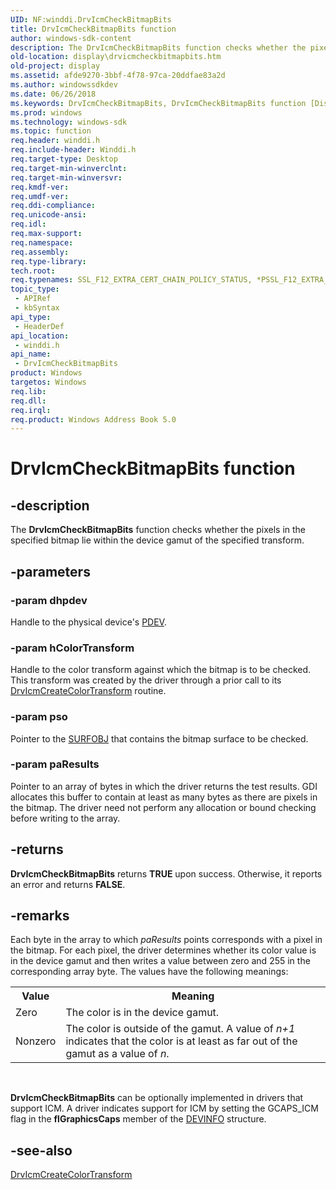 ```yaml
---
UID: NF:winddi.DrvIcmCheckBitmapBits
title: DrvIcmCheckBitmapBits function
author: windows-sdk-content
description: The DrvIcmCheckBitmapBits function checks whether the pixels in the specified bitmap lie within the device gamut of the specified transform.
old-location: display\drvicmcheckbitmapbits.htm
old-project: display
ms.assetid: afde9270-3bbf-4f78-97ca-20ddfae83a2d
ms.author: windowssdkdev
ms.date: 06/26/2018
ms.keywords: DrvIcmCheckBitmapBits, DrvIcmCheckBitmapBits function [Display Devices], ddifncs_f7d444c6-446a-4c46-9f5e-73407323c2d7.xml, display.drvicmcheckbitmapbits, winddi/DrvIcmCheckBitmapBits
ms.prod: windows
ms.technology: windows-sdk
ms.topic: function
req.header: winddi.h
req.include-header: Winddi.h
req.target-type: Desktop
req.target-min-winverclnt: 
req.target-min-winversvr: 
req.kmdf-ver: 
req.umdf-ver: 
req.ddi-compliance: 
req.unicode-ansi: 
req.idl: 
req.max-support: 
req.namespace: 
req.assembly: 
req.type-library: 
tech.root: 
req.typenames: SSL_F12_EXTRA_CERT_CHAIN_POLICY_STATUS, *PSSL_F12_EXTRA_CERT_CHAIN_POLICY_STATUS
topic_type:
 - APIRef
 - kbSyntax
api_type:
 - HeaderDef
api_location:
 - winddi.h
api_name:
 - DrvIcmCheckBitmapBits
product: Windows
targetos: Windows
req.lib: 
req.dll: 
req.irql: 
req.product: Windows Address Book 5.0
---
```


# DrvIcmCheckBitmapBits function


## -description


The <b>DrvIcmCheckBitmapBits</b> function checks whether the pixels in the specified bitmap lie within the device gamut of the specified transform.


## -parameters




### -param dhpdev

Handle to the physical device's <a href="https://msdn.microsoft.com/139a10e9-203b-499b-9291-8537eae9189c">PDEV</a>.


### -param hColorTransform

Handle to the color transform against which the bitmap is to be checked. This transform was created by the driver through a prior call to its <a href="https://msdn.microsoft.com/library/windows/hardware/ff556239">DrvIcmCreateColorTransform</a> routine.


### -param pso

Pointer to the <a href="https://msdn.microsoft.com/library/windows/hardware/ff569901">SURFOBJ</a> that contains the bitmap surface to be checked.


### -param paResults

Pointer to an array of bytes in which the driver returns the test results. GDI allocates this buffer to contain at least as many bytes as there are pixels in the bitmap. The driver need not perform any allocation or bound checking before writing to the array.


## -returns



<b>DrvIcmCheckBitmapBits</b> returns <b>TRUE</b> upon success. Otherwise, it reports an error and returns <b>FALSE</b>.




## -remarks



Each byte in the array to which <i>paResults</i> points corresponds with a pixel in the bitmap. For each pixel, the driver determines whether its color value is in the device gamut and then writes a value between zero and 255 in the corresponding array byte. The values have the following meanings:

<table>
<tr>
<th>Value</th>
<th>Meaning</th>
</tr>
<tr>
<td>
Zero

</td>
<td>
The color is in the device gamut.

</td>
</tr>
<tr>
<td>
Nonzero

</td>
<td>
The color is outside of the gamut. A value of <i>n+1</i> indicates that the color is at least as far out of the gamut as a value of <i>n</i>.

</td>
</tr>
</table>
 

<b>DrvIcmCheckBitmapBits</b> can be optionally implemented in drivers that support ICM. A driver indicates support for ICM by setting the GCAPS_ICM flag in the <b>flGraphicsCaps</b> member of the <a href="https://msdn.microsoft.com/library/windows/hardware/ff552835">DEVINFO</a> structure.




## -see-also




<a href="https://msdn.microsoft.com/library/windows/hardware/ff556239">DrvIcmCreateColorTransform</a>
 

 

